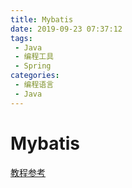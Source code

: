 ```yaml
---
title: Mybatis
date: 2019-09-23 07:37:12
tags: 
 - Java
 - 编程工具
 - Spring
categories: 
 - 编程语言
 - Java
---
```

# Mybatis

[教程参考](https://blog.csdn.net/sunhuansheng/article/details/84099823)

